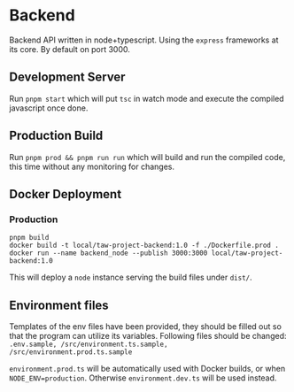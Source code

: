 # Backend

Backend API written in node+typescript. Using the `express` frameworks at its core. By default on port 3000.

## Development Server

Run `pnpm start` which will put `tsc` in watch mode and execute the compiled javascript once done.

## Production Build
Run `pnpm prod && pnpm run run` which will build and run the compiled code, this time without any monitoring for changes.

## Docker Deployment
### Production
```
pnpm build
docker build -t local/taw-project-backend:1.0 -f ./Dockerfile.prod .
docker run --name backend_node --publish 3000:3000 local/taw-project-backend:1.0
```

This will deploy a `node` instance serving the build files under `dist/`.

## Environment files
Templates of the env files have been provided, they should be filled out so that the program can utilize its variables.
Following files should be changed: `.env.sample, /src/environment.ts.sample, /src/environment.prod.ts.sample`

`environment.prod.ts` will be automatically used with Docker builds, or when `NODE_ENV=production`. Otherwise `environment.dev.ts` will be used instead.

